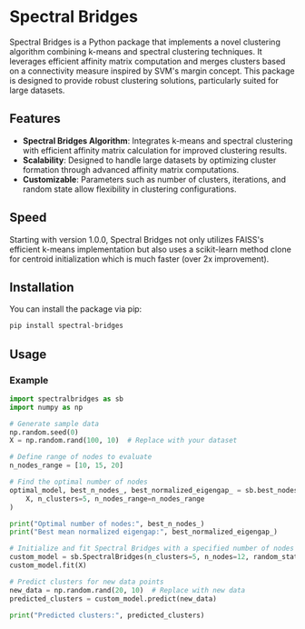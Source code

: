 # Spectral Bridges

Spectral Bridges is a Python package that implements a novel clustering algorithm combining k-means and spectral clustering techniques. It leverages efficient affinity matrix computation and merges clusters based on a connectivity measure inspired by SVM's margin concept. This package is designed to provide robust clustering solutions, particularly suited for large datasets.

## Features

- **Spectral Bridges Algorithm**: Integrates k-means and spectral clustering with efficient affinity matrix calculation for improved clustering results.
- **Scalability**: Designed to handle large datasets by optimizing cluster formation through advanced affinity matrix computations.
- **Customizable**: Parameters such as number of clusters, iterations, and random state allow flexibility in clustering configurations.

## Speed

Starting with version 1.0.0, Spectral Bridges not only utilizes FAISS's efficient k-means implementation but also uses a scikit-learn method clone for centroid initialization which is much faster (over 2x improvement).

## Installation

You can install the package via pip:

```bash
pip install spectral-bridges
```

## Usage

### Example

```python
import spectralbridges as sb
import numpy as np

# Generate sample data
np.random.seed(0)
X = np.random.rand(100, 10)  # Replace with your dataset

# Define range of nodes to evaluate
n_nodes_range = [10, 15, 20]

# Find the optimal number of nodes
optimal_model, best_n_nodes_, best_normalized_eigengap_ = sb.best_nodes(
    X, n_clusters=5, n_nodes_range=n_nodes_range
)

print("Optimal number of nodes:", best_n_nodes_)
print("Best mean normalized eigengap:", best_normalized_eigengap_)

# Initialize and fit Spectral Bridges with a specified number of nodes and random seed
custom_model = sb.SpectralBridges(n_clusters=5, n_nodes=12, random_state=42)
custom_model.fit(X)

# Predict clusters for new data points
new_data = np.random.rand(20, 10)  # Replace with new data
predicted_clusters = custom_model.predict(new_data)

print("Predicted clusters:", predicted_clusters)
```
